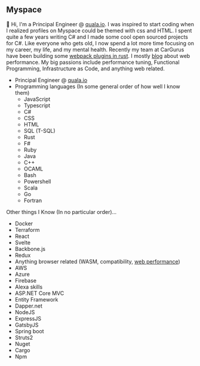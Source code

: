 ## Myspace

👋 Hi, I'm a Principal Engineer @ [quala.io](https://www.quala.io/). I was inspired to start coding when I realized profiles on Myspace could be themed with css and HTML. I spent quite a few years writing C# and I made some cool open sourced projects for C#. Like everyone who gets old, I now spend a lot more time focusing on my career, my life, and my mental health. Recently my team at CarGurus have been building some [webpack plugins in rust](https://github.com/cargurus/webpack-hash-cache). I mostly [blog](https://terrible.dev/) about web performance. My big passions include performance tuning, Functional Programming, Infrastructure as Code, and anything web related.

* Principal Engineer @ [quala.io](https://www.quala.io/)
* Programming languages (In some general order of how well I know them)
  * JavaScript
  * Typescript
  * C#
  * CSS
  * HTML
  * SQL (T-SQL)
  * Rust
  * F#
  * Ruby
  * Java
  * C++
  * OCAML
  * Bash
  * Powershell
  * Scala
  * Go
  * Fortran

Other things I Know (In no particular order)...

* Docker
* Terraform
* React
* Svelte
* Backbone.js
* Redux
* Anything browser related (WASM, compatibility, [web performance](https://github.com/TerribleDev/WebPerformanceChecklist))
* AWS
* Azure
* Firebase
* Alexa skills
* ASP.NET Core MVC
* Entity Framework
* Dapper.net
* NodeJS
* ExpressJS
* GatsbyJS
* Spring boot
* Struts2
* Nuget
* Cargo
* Npm


